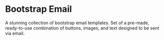 # Bootstrap Email

A stunning collection of bootstrap email templates. Set of a pre-made, ready-to-use combination of buttons, images, and text designed to be sent via email.
